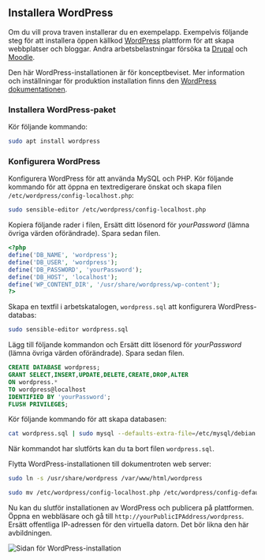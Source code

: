 ## <a name="install-wordpress"></a>Installera WordPress

Om du vill prova traven installerar du en exempelapp. Exempelvis följande steg för att installera öppen källkod [WordPress](https://wordpress.org/) plattform för att skapa webbplatser och bloggar. Andra arbetsbelastningar försöka ta [Drupal](http://www.drupal.org) och [Moodle](https://moodle.org/). 

Den här WordPress-installationen är för konceptbeviset. Mer information och inställningar för produktion installation finns den [WordPress dokumentationen](https://codex.wordpress.org/Main_Page). 



### <a name="install-the-wordpress-package"></a>Installera WordPress-paket

Kör följande kommando:

```bash
sudo apt install wordpress
```

### <a name="configure-wordpress"></a>Konfigurera WordPress

Konfigurera WordPress för att använda MySQL och PHP. Kör följande kommando för att öppna en textredigerare önskat och skapa filen `/etc/wordpress/config-localhost.php`:

```bash
sudo sensible-editor /etc/wordpress/config-localhost.php
```
Kopiera följande rader i filen, Ersätt ditt lösenord för *yourPassword* (lämna övriga värden oförändrade). Spara sedan filen.

```php
<?php
define('DB_NAME', 'wordpress');
define('DB_USER', 'wordpress');
define('DB_PASSWORD', 'yourPassword');
define('DB_HOST', 'localhost');
define('WP_CONTENT_DIR', '/usr/share/wordpress/wp-content');
?>
```

Skapa en textfil i arbetskatalogen, `wordpress.sql` att konfigurera WordPress-databas: 

```bash
sudo sensible-editor wordpress.sql
```

Lägg till följande kommandon och Ersätt ditt lösenord för *yourPassword* (lämna övriga värden oförändrade). Spara sedan filen.

```sql
CREATE DATABASE wordpress;
GRANT SELECT,INSERT,UPDATE,DELETE,CREATE,DROP,ALTER
ON wordpress.*
TO wordpress@localhost
IDENTIFIED BY 'yourPassword';
FLUSH PRIVILEGES;
```


Kör följande kommando för att skapa databasen:

```bash
cat wordpress.sql | sudo mysql --defaults-extra-file=/etc/mysql/debian.cnf
```

När kommandot har slutförts kan du ta bort filen `wordpress.sql`.

Flytta WordPress-installationen till dokumentroten web server:

```bash
sudo ln -s /usr/share/wordpress /var/www/html/wordpress

sudo mv /etc/wordpress/config-localhost.php /etc/wordpress/config-default.php
```

Nu kan du slutför installationen av WordPress och publicera på plattformen. Öppna en webbläsare och gå till `http://yourPublicIPAddress/wordpress`. Ersätt offentliga IP-adressen för den virtuella datorn. Det bör likna den här avbildningen.

![Sidan för WordPress-installation](./media/virtual-machines-linux-tutorial-wordpress/wordpressstartpage.png)